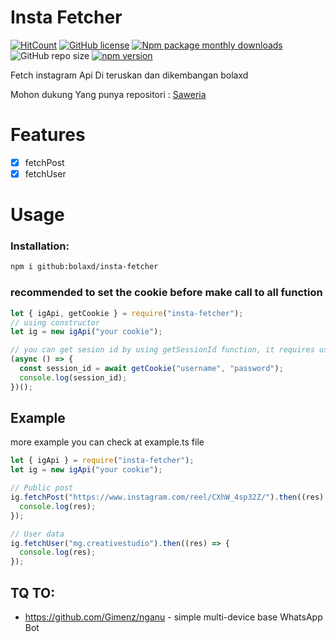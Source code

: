 # Insta Fetcher

[![HitCount](http://hits.dwyl.com/Gimenz/insta-fetcher.svg)](http://hits.dwyl.com/Gimenz/insta-fetcher) [![GitHub license](https://img.shields.io/github/license/Gimenz/insta-fetcher)](https://github.com/Gimenz/insta-fetcher/blob/master/LICENSE) [![Npm package monthly downloads](https://badgen.net/npm/dm/insta-fetcher)](https://npmjs.com/package/insta-fetcher) ![GitHub repo size](https://img.shields.io/github/repo-size/Gimenz/insta-fetcher?style=flat) [![npm version](https://badge.fury.io/js/insta-fetcher.svg)](https://badge.fury.io/js/insta-fetcher)

Fetch instagram Api Di teruskan dan dikembangan bolaxd

Mohon dukung Yang punya repositori : [Saweria](https://saweria.co/masgimenz "Saweria")

# Features

- [x] fetchPost
- [x] fetchUser

# Usage

### Installation:

```bash
npm i github:bolaxd/insta-fetcher
```

### recommended to set the cookie before make call to all function

```js
let { igApi, getCookie } = require("insta-fetcher");
// using constructor
let ig = new igApi("your cookie");

// you can get sesion id by using getSessionId function, it requires username & password
(async () => {
  const session_id = await getCookie("username", "password");
  console.log(session_id);
})();
```

## Example

more example you can check at example.ts file

```js
let { igApi } = require("insta-fetcher");
let ig = new igApi("your cookie");

// Public post
ig.fetchPost("https://www.instagram.com/reel/CXhW_4sp32Z/").then((res) => {
  console.log(res);
});

// User data
ig.fetchUser("mg.creativestudio").then((res) => {
  console.log(res);
});

```

## TQ TO:

- https://github.com/Gimenz/nganu - simple multi-device base WhatsApp Bot
